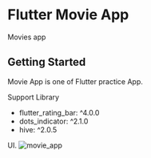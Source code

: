 # Flutter Movie App

Movies app

## Getting Started

Movie App is one of Flutter practice App.

Support Library
- flutter_rating_bar: ^4.0.0
- dots_indicator: ^2.1.0
- hive: ^2.0.5

UI.
![movie_app](https://user-images.githubusercontent.com/44867640/162599935-b130089e-5a62-405c-8b3e-371ef7e4e388.png)



